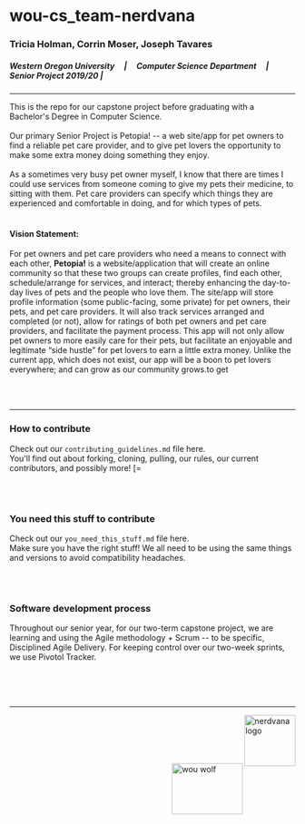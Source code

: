 # wou-cs_team-nerdvana
### Tricia Holman, Corrin Moser, Joseph Tavares
##### Western Oregon University &nbsp;&nbsp;&nbsp; | &nbsp;&nbsp;&nbsp; Computer Science Department &nbsp;&nbsp;&nbsp; | &nbsp;&nbsp;&nbsp; Senior Project 2019/20   |   
<hr>
This is the repo for our capstone project before graduating with a Bachelor's Degree in Computer Science.
<br><br>
Our primary Senior Project is Petopia! -- a web site/app for pet owners to find a reliable pet care provider, and to give pet lovers the opportunity to make some extra money doing something they enjoy.  
<br><br>
As a sometimes very busy pet owner myself, I know that there are times I could use services from someone coming to give my pets their medicine, to sitting with them.  Pet care providers can specify which things they are experienced and comfortable in doing, and for which types of pets.
<br><br>

#### Vision Statement:
For pet owners and pet care providers who need a means to connect with each other, **Petopia!** is a website/application that will create an online community so that these two groups can create profiles, find each other, schedule/arrange for services, and interact; thereby enhancing the day-to-day lives of pets and the people who love them.  The site/app will store profile information (some public-facing, some private) for pet owners, their pets, and pet care providers.  It will also track services arranged and completed (or not), allow for ratings of both pet owners and pet care providers, and facilitate the payment process.  This app will not only allow pet owners to more easily care for their pets, but facilitate an enjoyable and legitimate “side hustle” for pet lovers to earn a little extra money.  Unlike the current app, which does not exist, our app will be a boon to pet lovers everywhere; and can grow as our community grows.to get 

<br><br>
<hr>

### How to contribute
Check out our `contributing_guidelines.md` file here.
<br>
You'll find out about forking, cloning, pulling, our rules, our current contributors, and possibly more!   [=

<br><br>

### You need this stuff to contribute
Check out our `you_need_this_stuff.md` file here.
<br>
Make sure you have the right stuff!  We all need to be using the same things and versions to avoid compatibility headaches.

<br><br>

### Software development process
Throughout our senior year, for our two-term capstone project, we are learning and using the Agile methodology + Scrum -- to be specific, Disciplined Agile Delivery.  For keeping control over our two-week sprints, we use Pivotol Tracker.

<br><br><br>
<hr>
<img src="https://stormy9.github.io/nerdvana/TeamNerdvana_Logo.png" alt="nerdvana logo" width="90" height="90" align="right">
<br><br><br><br><br>
<img src="https://stormy9.github.io/nerdvana/WOUWolves.png" alt="wou wolf" width="125" height="90" align="right">

